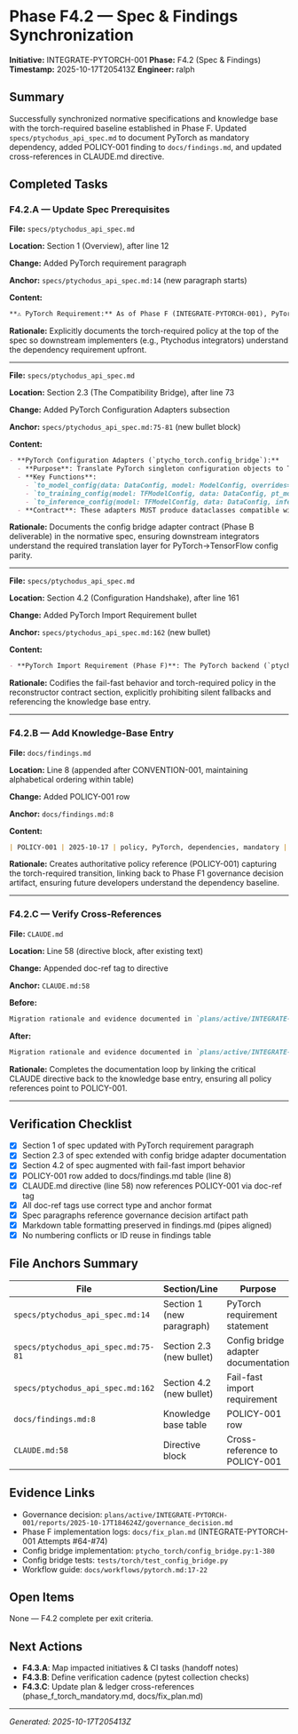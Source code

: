 # Phase F4.2 — Spec & Findings Synchronization

**Initiative:** INTEGRATE-PYTORCH-001
**Phase:** F4.2 (Spec & Findings)
**Timestamp:** 2025-10-17T205413Z
**Engineer:** ralph

## Summary

Successfully synchronized normative specifications and knowledge base with the torch-required baseline established in Phase F. Updated `specs/ptychodus_api_spec.md` to document PyTorch as mandatory dependency, added POLICY-001 finding to `docs/findings.md`, and updated cross-references in CLAUDE.md directive.

## Completed Tasks

### F4.2.A — Update Spec Prerequisites

**File:** `specs/ptychodus_api_spec.md`

**Location:** Section 1 (Overview), after line 12

**Change:** Added PyTorch requirement paragraph

**Anchor:** `specs/ptychodus_api_spec.md:14` (new paragraph starts)

**Content:**
```markdown
**⚠️ PyTorch Requirement:** As of Phase F (INTEGRATE-PYTORCH-001), PyTorch `>= 2.2` is a **mandatory runtime dependency** for the PyTorch backend (`ptycho_torch/`). The package specifies `torch>=2.2` in `setup.py` install_requires. The TensorFlow backend (`ptycho/`) continues to function independently, but callers integrating the PyTorch stack **must** ensure PyTorch is available; the system will raise an actionable `RuntimeError` if torch cannot be imported. This policy is documented in <doc-ref type="findings">docs/findings.md#policy-001</doc-ref> and reflects the governance decision archived at `plans/active/INTEGRATE-PYTORCH-001/reports/2025-10-17T184624Z/governance_decision.md`. For installation guidance, see the PyTorch workflow guide at <doc-ref type="workflow">docs/workflows/pytorch.md</doc-ref>.
```

**Rationale:** Explicitly documents the torch-required policy at the top of the spec so downstream implementers (e.g., Ptychodus integrators) understand the dependency requirement upfront.

---

**File:** `specs/ptychodus_api_spec.md`

**Location:** Section 2.3 (The Compatibility Bridge), after line 73

**Change:** Added PyTorch Configuration Adapters subsection

**Anchor:** `specs/ptychodus_api_spec.md:75-81` (new bullet block)

**Content:**
```markdown
- **PyTorch Configuration Adapters (`ptycho_torch.config_bridge`):**
  - **Purpose**: Translate PyTorch singleton configuration objects to TensorFlow dataclass instances, enabling PyTorch workflows to populate `params.cfg` via the standard `update_legacy_dict` function.
  - **Key Functions**:
    - `to_model_config(data: DataConfig, model: ModelConfig, overrides=None) -> TFModelConfig`: Converts PyTorch `DataConfig` and `ModelConfig` to TensorFlow `ModelConfig`, handling critical transformations such as `grid_size` tuple → `gridsize` int, `mode` enum → `model_type` enum, and activation name normalization.
    - `to_training_config(model: TFModelConfig, data: DataConfig, pt_model: ModelConfig, training: TrainingConfig, overrides=None) -> TFTrainingConfig`: Translates PyTorch training parameters to TensorFlow `TrainingConfig`, converting `epochs` → `nepochs`, `K` → `neighbor_count`, `nll` bool → `nll_weight` float, and requiring explicit `overrides` for fields missing in PyTorch configs (e.g., `train_data_file`, `n_groups`).
    - `to_inference_config(model: TFModelConfig, data: DataConfig, inference: InferenceConfig, overrides=None) -> TFInferenceConfig`: Converts PyTorch inference parameters to TensorFlow `InferenceConfig`, mapping `K` → `neighbor_count` and requiring `overrides` for `model_path` and `test_data_file`.
  - **Contract**: These adapters MUST produce dataclasses compatible with `update_legacy_dict` and maintain behavioral parity with direct TensorFlow dataclass instantiation. Consumers (e.g., `ptychodus` PyTorch integration) MUST call these adapters before invoking `update_legacy_dict` to ensure correct params.cfg population. Implementation details and field mappings are documented in `ptycho_torch/config_bridge.py:1-380` and tested via `tests/torch/test_config_bridge.py`.
```

**Rationale:** Documents the config bridge adapter contract (Phase B deliverable) in the normative spec, ensuring downstream integrators understand the required translation layer for PyTorch→TensorFlow config parity.

---

**File:** `specs/ptychodus_api_spec.md`

**Location:** Section 4.2 (Configuration Handshake), after line 161

**Change:** Added PyTorch Import Requirement bullet

**Anchor:** `specs/ptychodus_api_spec.md:162` (new bullet)

**Content:**
```markdown
- **PyTorch Import Requirement (Phase F)**: The PyTorch backend (`ptycho_torch/`) **must** raise an actionable `RuntimeError` with installation guidance if `torch` cannot be imported. Silent fallbacks or optional import guards are prohibited per <doc-ref type="findings">docs/findings.md#policy-001</doc-ref>. All modules in `ptycho_torch/` assume PyTorch availability and will fail fast with clear error messages directing users to install `torch>=2.2`. Test suites automatically skip `tests/torch/` in TensorFlow-only CI environments via directory-based pytest collection rules (`tests/conftest.py`), but local development expects PyTorch to be present.
```

**Rationale:** Codifies the fail-fast behavior and torch-required policy in the reconstructor contract section, explicitly prohibiting silent fallbacks and referencing the knowledge base entry.

---

### F4.2.B — Add Knowledge-Base Entry

**File:** `docs/findings.md`

**Location:** Line 8 (appended after CONVENTION-001, maintaining alphabetical ordering within table)

**Change:** Added POLICY-001 row

**Anchor:** `docs/findings.md:8`

**Content:**
```markdown
| POLICY-001 | 2025-10-17 | policy, PyTorch, dependencies, mandatory | PyTorch (torch>=2.2) is now a mandatory dependency for PtychoPINN as of Phase F (INTEGRATE-PYTORCH-001). All code in `ptycho_torch/` and `tests/torch/` assumes PyTorch is installed. Torch-optional execution paths were removed; modules raise actionable RuntimeError if torch import fails. Tests in `tests/torch/` are automatically skipped in TensorFlow-only CI environments via directory-based pytest collection rules in `tests/conftest.py`, but will fail with actionable ImportError messages if PyTorch is missing in local development. Migration rationale and implementation evidence documented in governance decision and Phase F implementation logs. | [Link](plans/active/INTEGRATE-PYTORCH-001/reports/2025-10-17T184624Z/governance_decision.md) | Active |
```

**Rationale:** Creates authoritative policy reference (POLICY-001) capturing the torch-required transition, linking back to Phase F1 governance decision artifact, ensuring future developers understand the dependency baseline.

---

### F4.2.C — Verify Cross-References

**File:** `CLAUDE.md`

**Location:** Line 58 (directive block, after existing text)

**Change:** Appended doc-ref tag to directive

**Anchor:** `CLAUDE.md:58`

**Before:**
```markdown
Migration rationale and evidence documented in `plans/active/INTEGRATE-PYTORCH-001/reports/2025-10-17T184624Z/governance_decision.md` and Phase F implementation logs (`docs/fix_plan.md` INTEGRATE-PYTORCH-001 history).
```

**After:**
```markdown
Migration rationale and evidence documented in `plans/active/INTEGRATE-PYTORCH-001/reports/2025-10-17T184624Z/governance_decision.md` and Phase F implementation logs (`docs/fix_plan.md` INTEGRATE-PYTORCH-001 history). This policy is captured in <doc-ref type="findings">docs/findings.md#policy-001</doc-ref>.
```

**Rationale:** Completes the documentation loop by linking the critical CLAUDE directive back to the knowledge base entry, ensuring all policy references point to POLICY-001.

---

## Verification Checklist

- [x] Section 1 of spec updated with PyTorch requirement paragraph
- [x] Section 2.3 of spec extended with config bridge adapter documentation
- [x] Section 4.2 of spec augmented with fail-fast import behavior
- [x] POLICY-001 row added to docs/findings.md table (line 8)
- [x] CLAUDE.md directive (line 58) now references POLICY-001 via doc-ref tag
- [x] All doc-ref tags use correct type and anchor format
- [x] Spec paragraphs reference governance decision artifact path
- [x] Markdown table formatting preserved in findings.md (pipes aligned)
- [x] No numbering conflicts or ID reuse in findings table

## File Anchors Summary

| File | Section/Line | Purpose |
|------|--------------|---------|
| `specs/ptychodus_api_spec.md:14` | Section 1 (new paragraph) | PyTorch requirement statement |
| `specs/ptychodus_api_spec.md:75-81` | Section 2.3 (new bullet) | Config bridge adapter documentation |
| `specs/ptychodus_api_spec.md:162` | Section 4.2 (new bullet) | Fail-fast import requirement |
| `docs/findings.md:8` | Knowledge base table | POLICY-001 row |
| `CLAUDE.md:58` | Directive block | Cross-reference to POLICY-001 |

## Evidence Links

- Governance decision: `plans/active/INTEGRATE-PYTORCH-001/reports/2025-10-17T184624Z/governance_decision.md`
- Phase F implementation logs: `docs/fix_plan.md` (INTEGRATE-PYTORCH-001 Attempts #64-#74)
- Config bridge implementation: `ptycho_torch/config_bridge.py:1-380`
- Config bridge tests: `tests/torch/test_config_bridge.py`
- Workflow guide: `docs/workflows/pytorch.md:17-22`

## Open Items

None — F4.2 complete per exit criteria.

## Next Actions

- **F4.3.A**: Map impacted initiatives & CI tasks (handoff notes)
- **F4.3.B**: Define verification cadence (pytest collection checks)
- **F4.3.C**: Update plan & ledger cross-references (phase_f_torch_mandatory.md, docs/fix_plan.md)

---

*Generated: 2025-10-17T205413Z*

